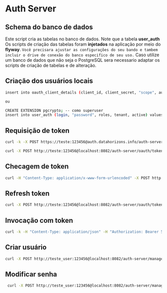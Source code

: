 # Auth Server

## Schema do banco de dados

Este script cria as tabelas no banco de dados. Note que a tabela **user_auth**
Os scripts de criação das tabelas foram **injetados** na aplicação por meio do **flyway**.
``` Você precisara ajustar as configurações do seu bando e tambem incluir o drive de conexão do banco especifico de seu uso. ```
Caso utilize um banco de dados que não seja o PostgreSQL sera necessario adaptar os scripts de criação de tabelas e de alteração.

## Criação dos usuários locais

```bash
insert into oauth_client_details (client_id, client_secret, "scope", authorized_grant_types, access_token_validity, refresh_token_validity) values ('teste', 'ba3253876aed6bc22d4a6ff53d8406c6ad864195ed144ab5c87621b6c233b548baeae6956df346ec8c17f5ea10f35ee3cbc514797ed7ddd3145464e2a0bab413', 'read,write', 'password,authorization_code,refresh_token', 15552000, 15552000);

ou

CREATE EXTENSION pgcrypto; -- como superuser
insert into user_auth (login, "password", roles, tenant, active) values ('teste', (SELECT ENCODE(DIGEST('123456','sha512'),'hex')), 'admin', 'teste', true);


```

## Requisição de token

```bash
curl -k -X POST https://teste:123456@auth.datahorizons.info/auth-server/oauth/token -d grant_type=password -d username=teste -d password=123456
```

```bash
curl -X POST http://teste:123456@localhost:8082/auth-server/oauth/token -d grant_type=password -d username=teste -d password=123456
```

## Checagem de token 

```bash
curl -H "Content-Type: application/x-www-form-urlencoded" -X POST http://teste:123456@localhost:8082/auth-server/oauth/check_token?token=fcd11984-fe54-4aff-9a17-4fb62dd541ac

```

## Refresh token

```bash
curl -X POST http://teste:123456@localhost:8082/auth-server/oauth/token -d grant_type=refresh_token -d refresh_token=ba379c76-451d-4691-8514-570cb1e25e83
```
## Invocação com token

```bash
curl -k -H "Content-Type: application/json" -H "Authorization: Bearer 50eff79b-cbcc-4f8a-933c-b5185a248268" --data '{"campo1":3,"campo2":123}' -X POST http://localhost:8080/recurso/context
```
 

## Criar usuário

```bash
curl -X POST http://teste_user:123456@localhost:8082/auth-server/manager -d '{"login":"teste_user1@M.Com","password":"123456","roles":["ROLE_VIEWER"],"tenant":"teste"}' -H "Content-Type: application/json"
```

## Modificar senha

```bash
 curl -X POST http://teste_user:123456@localhost:8082/auth-server/manager/change -d '{"login":"teste_user1@M.Com","actual":"123456","newPass":"teste"}' -H "Content-Type: application/json"
```
